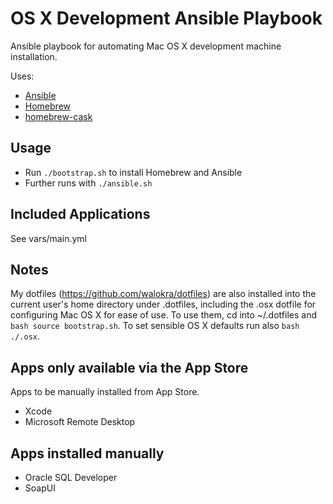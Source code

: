 # OS X Development Ansible Playbook

Ansible playbook for automating Mac OS X development machine installation.

Uses:
* [Ansible](http://www.ansible.com/)
* [Homebrew](http://brew.sh/)
* [homebrew-cask](https://github.com/caskroom/homebrew-cask)

## Usage

* Run `./bootstrap.sh` to install Homebrew and Ansible
* Further runs with `./ansible.sh`

## Included Applications

See vars/main.yml

## Notes

My dotfiles (https://github.com/walokra/dotfiles) are also installed into the current user's home directory under .dotfiles, including the .osx dotfile for configuring Mac OS X for ease of use. To use them, cd into ~/.dotfiles and ```bash
source bootstrap.sh```. To set sensible OS X defaults run also ```bash ./.osx```.

## Apps only available via the App Store

Apps to be manually installed from App Store.

* Xcode
* Microsoft Remote Desktop

## Apps installed manually

* Oracle SQL Developer
* SoapUI
